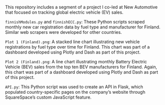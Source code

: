 This repository includes a segment of a project I co-led at New Automotive that focused on tracking global electric vehicle (EV) sales.

`finnishModules.py` and `finnishECC.py`: These Python scripts scraped monthly new car registration data by fuel type and manufacturer for Finland. Similar web scrapers were developed for other countries.

`Plot 1 (Finland).png`: A stacked line chart illustrating new vehicle registrations by fuel type over time for Finland. This chart was part of a dashboard developed using Plotly and Dash as part of this project.

`Plot 2 (Finland).png`: A line chart illustrating monthly Battery Electric Vehicle (BEV) sales from the top ten BEV manufacturers for Finland. Again, this chart was part of a dashboard developed using Plotly and Dash as part of this project.

`API.py`: This Python script was used to create an API in Flask, which populated country-specific pages on the company’s website through SquareSpace’s custom JavaScript feature.
